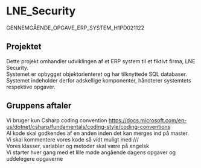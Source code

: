 # LNE_Security

GENNEMGÅENDE_OPGAVE_ERP_SYSTEM_H1PD021122

## Projektet
Dette projekt omhandler udviklingen af et ERP system til et fiktivt firma, LNE Security.  
Systemet er opbygget objektorienteret og har tilknyttede SQL databaser. Systemet indeholder derfor adskellige komponenter, håndterer systemtets respektive opgaver. 


## Gruppens aftaler
Vi bruger kun Csharp coding convention https://docs.microsoft.com/en-us/dotnet/csharp/fundamentals/coding-style/coding-conventions  
Al kode skal godkendes af en anden inden det kan merges ind på master.  
Vi skal kommentere vores kode så vidt muligt med ///  
Vores klasser, variabler og metoder skal være på engelsk  
Vi starter hver gang med et lille møde angående dagens opgaver og uddelegere opgaverne
